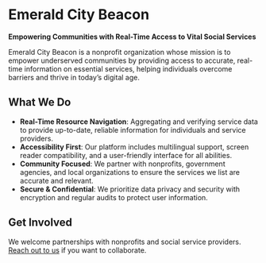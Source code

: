 # Emerald City Beacon

**Empowering Communities with Real-Time Access to Vital Social Services**

Emerald City Beacon is a nonprofit organization whose mission is to empower underserved communities by providing access to accurate, real-time information on essential services, helping individuals overcome barriers and thrive in today’s digital age.

## What We Do

- **Real-Time Resource Navigation**: Aggregating and verifying service data to provide up-to-date, reliable information for individuals and service providers.
- **Accessibility First**: Our platform includes multilingual support, screen reader compatibility, and a user-friendly interface for all abilities.
- **Community Focused**: We partner with nonprofits, government agencies, and local organizations to ensure the services we list are accurate and relevant.
- **Secure & Confidential**: We prioritize data privacy and security with encryption and regular audits to protect user information.

## Get Involved

We welcome partnerships with nonprofits and social service providers. [Reach out to us](https://www.emeraldcitybeacon.org/contact) if you want to collaborate.
